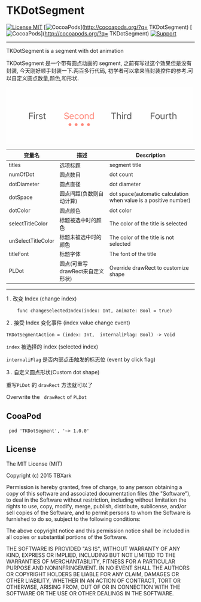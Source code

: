 # TKDotSegment
[![License MIT](https://img.shields.io/badge/license-MIT-green.svg?style=flat)](https://raw.githubusercontent.com/TBXark/TKDotSegment/master/LICENSE)
[![CocoaPods](http://img.shields.io/cocoapods/v/TKDotSegment.svg?style=flat)](http://cocoapods.org/?q= TKDotSegment)
[![CocoaPods](http://img.shields.io/cocoapods/p/TKDotSegment.svg?style=flat)](http://cocoapods.org/?q= TKDotSegment)
[![Support](https://img.shields.io/badge/support-iOS%208%2B%20-blue.svg?style=flat)](https://www.apple.com/nl/ios/)

---

TKDotSegment is a segment with dot animation

TKDotSegment 是一个带有圆点动画的 segment, 之前有写过这个效果但是没有封装, 今天刚好顺手封装一下.两百多行代码, 初学者可以拿来当封装控件的参考.可以自定义圆点数量,颜色,和形状.

![image](https://raw.githubusercontent.com/TBXark/TKDotSegment/master/demo.gif)

|变量名|描述|Description|
|---|---|---|
|titles|选项标题|segment title|
|numOfDot|圆点数目| dot count|
|dotDiameter|圆点直径|dot diameter|
|dotSpace|圆点间距(负数则自动计算)|dot space(automatic calculation when value is a positive number)|
|dotColor|圆点颜色|dot color|
|selectTitleColor|标题被选中时的颜色|The color of the title is selected|
|unSelectTitleColor|标题未被选中时的颜色|The color of the title is not selected|
|titleFont|标题字体|The  font of the title |
|PLDot|圆点(可重写drawRect来自定义形状)|Override drawRect to customize shape|


---
1 . 改变 Index (change index)

```
    func changeSelectedIndex(index: Int, animate: Bool = true) 
```

2 . 接受 Index 变化事件 (index value change event)

```
TKDotSegmentAction = (index: Int,  internaliFlag: Bool) -> Void

```

`index` 被选择的 index (selected index)

`internaliFlag` 是否内部点击触发的标志位 (event by click flag)

3 . 自定义圆点形状(Custom dot shape)

重写`PLDot` 的 `drawRect` 方法就可以了

Overwrite the ` drawRect`  of ` PLDot ` 



## CooaPod

` pod 'TKDotSegment', '~> 1.0.0'`


## License

The MIT License (MIT)

Copyright (c) 2015 TBXark

Permission is hereby granted, free of charge, to any person obtaining a copy
of this software and associated documentation files (the "Software"), to deal
in the Software without restriction, including without limitation the rights
to use, copy, modify, merge, publish, distribute, sublicense, and/or sell
copies of the Software, and to permit persons to whom the Software is
furnished to do so, subject to the following conditions:

The above copyright notice and this permission notice shall be included in all
copies or substantial portions of the Software.

THE SOFTWARE IS PROVIDED "AS IS", WITHOUT WARRANTY OF ANY KIND, EXPRESS OR
IMPLIED, INCLUDING BUT NOT LIMITED TO THE WARRANTIES OF MERCHANTABILITY,
FITNESS FOR A PARTICULAR PURPOSE AND NONINFRINGEMENT. IN NO EVENT SHALL THE
AUTHORS OR COPYRIGHT HOLDERS BE LIABLE FOR ANY CLAIM, DAMAGES OR OTHER
LIABILITY, WHETHER IN AN ACTION OF CONTRACT, TORT OR OTHERWISE, ARISING FROM,
OUT OF OR IN CONNECTION WITH THE SOFTWARE OR THE USE OR OTHER DEALINGS IN THE
SOFTWARE.


